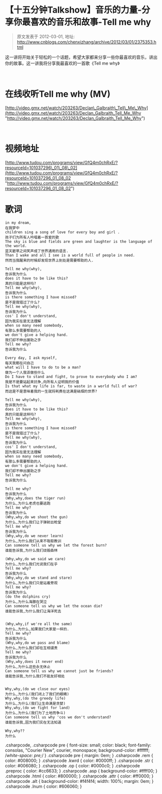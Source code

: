 # 【十五分钟Talkshow】音乐的力量-分享你最喜欢的音乐和故事-Tell me why 
> 原文发表于 2012-03-01, 地址: http://www.cnblogs.com/chenxizhang/archive/2012/03/01/2375353.html 


这一讲将开始关于轻松的一个话题，希望大家都来分享一些你最喜欢的音乐，讲出你的故事。这一讲我将分享我最喜欢的一首歌《Tell me why》

  

 在线收听Tell me why (MV)
====================

 [http://video.gmx.net/watch/203263/Declan\_Galbraith\_Tell\_Me\_Why](http://video.gmx.net/watch/203263/Declan_Galbraith_Tell_Me_Why "http://video.gmx.net/watch/203263/Declan_Galbraith_Tell_Me_Why")

  

 视频地址
====

 [http://www.tudou.com/programs/view/GfQ4m0chRxE/?resourceId=101037296\_01\_08\_02](http://www.tudou.com/programs/view/GfQ4m0chRxE/?resourceId=101037296_01_08_02 "http://www.tudou.com/programs/view/GfQ4m0chRxE/?resourceId=101037296_01_08_02")

  歌词
==


```
in my dream, 
在我梦中 
children sing a song of love for every boy and girl . 
孩子们为所有人吟唱着一首爱的歌 
The sky is blue and fields are green and laughter is the language of the world. 
蓝天碧草之间笑声成了世界通用的语言. 
Than I wake and all I see is a world full of people in need. 
然而当我醒来的时候却发现世界上到处是需要帮助的人. 

Tell me why(why), 
告诉我为什么 
does it have to be like this? 
真的只能是这样吗? 
Tell me why(why), 
告诉我为什么 
is there something I have missed? 
是不是我错过了什么? 
Tell me why(why), 
告诉我为什么 
cos' I don't understand, 
因为我实在是无法理解 
when so many need somebody, 
有那么多需要帮助的人 
we don't give a helping hand. 
我们却不伸出援助之手 
Tell me why? 
告诉我为什么 

Every day, I ask myself, 
每天我都在问自己 
what will I have to do to be a man? 
做为一个人我该做些什么 
Do I have to stand and fight, to prove to everybody who I am? 
我是不是要站起来抗争,向所有人证明我的价值 
Is that what my life is far, to waste in a world full of war? 
而这是不是意味着我的一生就将耗费在这满是硝烟的世界? 

Tell me why(why), 
告诉我为什么 
does it have to be like this? 
真的只能是这样吗? 
Tell me why(why), 
告诉我为什么 
is there something I have missed? 
是不是我错过了什么? 
Tell me why(why), 
告诉我为什么 
cos' I don't understand, 
因为我实在是无法理解 
when so many need somebody, 
有那么多需要帮助的人 
we don't give a helping hand. 
我们却不伸出援助之手 
Tell me why? 
告诉我为什么 

Tell me why? 
告诉我为什么 
(Why,why,does the tiger run) 
为什么,为什么老虎也要逃跑 
Tell me why? 
告诉我为什么 
(Why,why,do we shoot the gun) 
为什么,为什么我们让子弹射出枪堂 
Tell me why? 
告诉我为什么 
(Why,why,do we never learn) 
为什么,为什么我们从来不吸取教训 
Can someone tell us why we let the forest burn? 
谁能告诉我,为什么我们烧毁森林 

(Why,why,do we said we care) 
为什么,为什么我们光说我们在乎 
Tell me why? 
告诉我为什么 
(Why,why,do we stand and stare) 
为什么,为什么我们只是站着旁观 
Tell me why? 
告诉我为什么 
(do the dolphins cry) 
为什么,为什么海豚在哭泣 
Can someone tell us why we let the ocean die? 
谁能告诉我,为什么我们让海洋死去 


(Why,why,if we're all the same) 
为什么,为什么,如果我们大家是一样的. 
Tell me why? 
告诉我为什么 
(Why,why,do we pass and blame) 
为什么,为什么我们却在互相谴责 
Tell me why? 
告诉我为什么 
(Why,why,does it never end) 
为什么,为什么这些永无休止 
Can someone tell us why we cannot just be friends? 
谁能告诉我,为什么我们不能友好相处 


Why,why,(do we close our eyes) 
为什么,为什么(我们闭上了我们的眼睛) 
Why,why,(do the greedy life) 
为什么,为什么(我们让生命满是贪婪) 
Why,why,(do we fight for land) 
为什么,为什么(我们为了土地而争斗) 
Can someone tell us why 'cos we don't understand? 
谁能告诉我,因为我们实在无法知道 

Why,why?? 
为什么
```

.csharpcode, .csharpcode pre
{
 font-size: small;
 color: black;
 font-family: consolas, "Courier New", courier, monospace;
 background-color: #ffffff;
 /*white-space: pre;*/
}
.csharpcode pre { margin: 0em; }
.csharpcode .rem { color: #008000; }
.csharpcode .kwrd { color: #0000ff; }
.csharpcode .str { color: #006080; }
.csharpcode .op { color: #0000c0; }
.csharpcode .preproc { color: #cc6633; }
.csharpcode .asp { background-color: #ffff00; }
.csharpcode .html { color: #800000; }
.csharpcode .attr { color: #ff0000; }
.csharpcode .alt 
{
 background-color: #f4f4f4;
 width: 100%;
 margin: 0em;
}
.csharpcode .lnum { color: #606060; }
